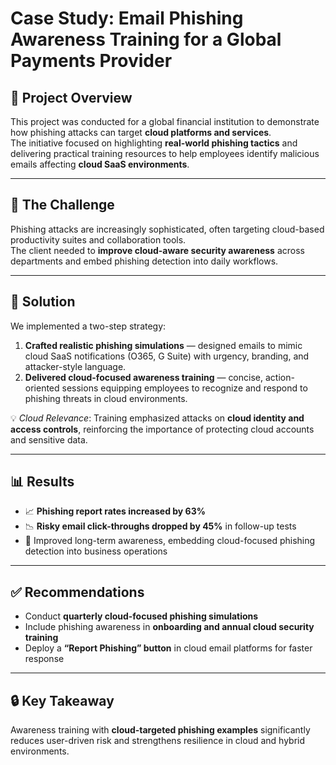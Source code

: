 # Case Study: Email Phishing Awareness Training for a Global Payments Provider

## 📌 Project Overview
This project was conducted for a global financial institution to demonstrate how phishing attacks can target **cloud platforms and services**.  
The initiative focused on highlighting **real-world phishing tactics** and delivering practical training resources to help employees identify malicious emails affecting **cloud SaaS environments**.

---

## 🛑 The Challenge
Phishing attacks are increasingly sophisticated, often targeting cloud-based productivity suites and collaboration tools.  
The client needed to **improve cloud-aware security awareness** across departments and embed phishing detection into daily workflows.

---

## 🔑 Solution
We implemented a two-step strategy:

1. **Crafted realistic phishing simulations** — designed emails to mimic cloud SaaS notifications (O365, G Suite) with urgency, branding, and attacker-style language.  
2. **Delivered cloud-focused awareness training** — concise, action-oriented sessions equipping employees to recognize and respond to phishing threats in cloud environments.

💡 *Cloud Relevance*: Training emphasized attacks on **cloud identity and access controls**, reinforcing the importance of protecting cloud accounts and sensitive data.

---

## 📊 Results
- 📈 **Phishing report rates increased by 63%**  
- 📉 **Risky email click-throughs dropped by 45%** in follow-up tests  
- 🧠 Improved long-term awareness, embedding cloud-focused phishing detection into business operations

---

## ✅ Recommendations
- Conduct **quarterly cloud-focused phishing simulations**  
- Include phishing awareness in **onboarding and annual cloud security training**  
- Deploy a **“Report Phishing” button** in cloud email platforms for faster response  

---

## 🔒 Key Takeaway
Awareness training with **cloud-targeted phishing examples** significantly reduces user-driven risk and strengthens resilience in cloud and hybrid environments.
